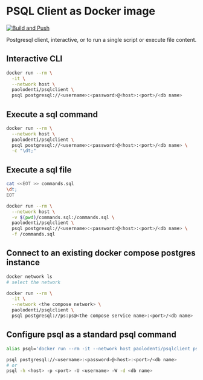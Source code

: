 # PSQL Client as Docker image

[![Build and Push](https://github.com/paolodenti/psqlclient/actions/workflows/build-publish.yaml/badge.svg)](https://github.com/paolodenti/psqlclient/actions/workflows/build-publish.yaml)

Postgresql client, interactive, or to run a single script or execute file content.

## Interactive CLI

```bash
docker run --rm \
  -it \
  --network host \
  paolodenti/psqlclient \
  psql postgresql://<username>:<password>@<host>:<port>/<db name>
```

## Execute a sql command

```bash
docker run --rm \
  --network host \
  paolodenti/psqlclient \
  psql postgresql://<username>:<password>@<host>:<port>/<db name> \
  -c "\dt;"
```

## Execute a sql file

```bash
cat <<EOT >> commands.sql
\dt;
EOT

docker run --rm \
  --network host \
  -v $(pwd)/commands.sql:/commands.sql \
  paolodenti/psqlclient \
  psql postgresql://<username>:<password>@<host>:<port>/<db name> \
  -f /commands.sql
```

## Connect to an existing docker compose postgres instance

```bash
docker network ls
# select the network

docker run --rm \
  -it \
  --network <the compose network> \
  paolodenti/psqlclient \
  psql postgresql://ps:ps@<the compose service name>:<port>/<db name>
```

## Configure psql as a standard psql command

```bash
alias psql='docker run --rm -it --network host paolodenti/psqlclient psql'

psql postgresql://<username>:<password>@<host>:<port>/<db name>
# or
psql -h <host> -p <port> -U <username> -W -d <db name>
```
